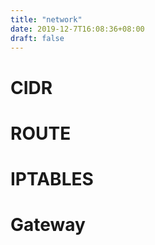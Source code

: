 ```yaml
---
title: "network"
date: 2019-12-7T16:08:36+08:00
draft: false
---
```


# CIDR


# ROUTE


# IPTABLES


# Gateway

